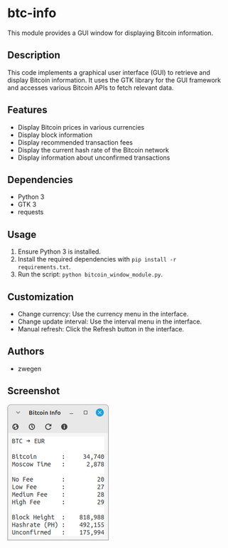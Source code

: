 # btc-info

This module provides a GUI window for displaying Bitcoin information.

## Description

This code implements a graphical user interface (GUI) to retrieve and display Bitcoin information. It uses the GTK library for the GUI framework and accesses various Bitcoin APIs to fetch relevant data.

## Features

- Display Bitcoin prices in various currencies
- Display block information
- Display recommended transaction fees
- Display the current hash rate of the Bitcoin network
- Display information about unconfirmed transactions

## Dependencies

- Python 3
- GTK 3
- requests

## Usage

1. Ensure Python 3 is installed.
2. Install the required dependencies with `pip install -r requirements.txt`.
3. Run the script: `python bitcoin_window_module.py`.

## Customization

- Change currency: Use the currency menu in the interface.
- Change update interval: Use the interval menu in the interface.
- Manual refresh: Click the Refresh button in the interface.

## Authors

- zwegen

## Screenshot

  ![Main window](https://github.com/zwegen/btc-info/blob/main/screenshots/screenshot-01.png?raw=true)

